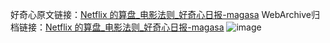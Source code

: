 好奇心原文链接：[Netflix 的算盘_电影法则_好奇心日报-magasa](https://www.qdaily.com/articles/2824.html)
WebArchive归档链接：[Netflix 的算盘_电影法则_好奇心日报-magasa](http://web.archive.org/web/20190623151514/https://www.qdaily.com/articles/2824.html)
![image](http://ww3.sinaimg.cn/large/007d5XDply1g3v6n42iewj30u02m91kx)
